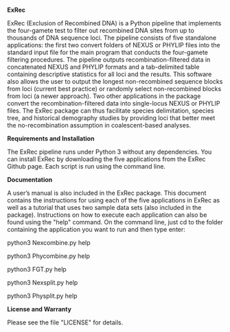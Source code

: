 **ExRec**

ExRec (Exclusion of Recombined DNA) is a Python pipeline that implements the four-gamete test to filter
out recombined DNA sites from up to thousands of DNA sequence loci. The pipeline consists of five 
standalone applications: the first two convert folders of NEXUS or PHYLIP files into the standard input file 
for the main program that conducts the four-gamete filtering procedures. The pipeline outputs 
recombination-filtered data in concatenated NEXUS and PHYLIP formats and a tab-delimited table 
containing descriptive statistics for all loci and the results. This software also allows the user to output 
the longest non-recombined sequence blocks from loci (current best practice) or randomly select 
non-recombined blocks from loci (a newer approach). Two other applications in the package convert the 
recombination-filtered data into single-locus NEXUS or PHYLIP files. The ExRec package can thus facilitate 
species delimitation, species tree, and historical demography studies by providing loci that better meet 
the no-recombination assumption in coalescent-based analyses.

**Requirements and Installation**

The ExRec pipeline runs under Python 3 without any dependencies. You can install ExRec by 
downloading the five applications from the ExRec Github page. Each script is run using the 
command line.

**Documentation**

A user’s manual is also included in the ExRec package. This document contains the
instructions for using each of the five applications in ExRec as well as a tutorial that
uses two sample data sets (also included in the package). Instructions on how to
execute each application can also be found using the &quot;help&quot; command. On the
command line, just cd to the folder containing the application you want to run and then
type  enter:

python3 Nexcombine.py help

python3 Phycombine.py help

python3 FGT.py help

python3 Nexsplit.py help

python3 Physplit.py help

**License and Warranty**

Please see the file &quot;LICENSE&quot; for details.
